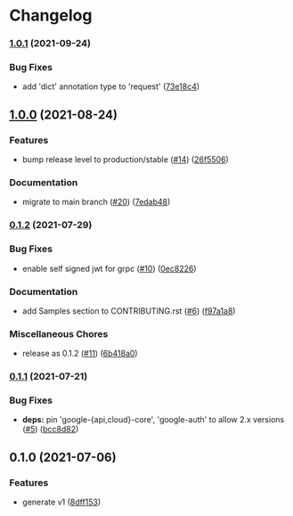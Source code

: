 # Changelog

### [1.0.1](https://www.github.com/googleapis/python-data-fusion/compare/v1.0.0...v1.0.1) (2021-09-24)


### Bug Fixes

* add 'dict' annotation type to 'request' ([73e18c4](https://www.github.com/googleapis/python-data-fusion/commit/73e18c4504ee8f1f86d9122b4fb8db223ee24cff))

## [1.0.0](https://www.github.com/googleapis/python-data-fusion/compare/v0.1.2...v1.0.0) (2021-08-24)


### Features

* bump release level to production/stable ([#14](https://www.github.com/googleapis/python-data-fusion/issues/14)) ([26f5506](https://www.github.com/googleapis/python-data-fusion/commit/26f5506b24453c6764f41637c18c6ceb10a9ba3c))


### Documentation

* migrate to main branch ([#20](https://www.github.com/googleapis/python-data-fusion/issues/20)) ([7edab48](https://www.github.com/googleapis/python-data-fusion/commit/7edab48370aeb6194f864bc2d402b8ffa7761a51))

### [0.1.2](https://www.github.com/googleapis/python-data-fusion/compare/v0.1.1...v0.1.2) (2021-07-29)


### Bug Fixes

* enable self signed jwt for grpc ([#10](https://www.github.com/googleapis/python-data-fusion/issues/10)) ([0ec8226](https://www.github.com/googleapis/python-data-fusion/commit/0ec82261f2c4fab58a2a52ec9d3c49d043598f2c))


### Documentation

* add Samples section to CONTRIBUTING.rst ([#6](https://www.github.com/googleapis/python-data-fusion/issues/6)) ([f97a1a8](https://www.github.com/googleapis/python-data-fusion/commit/f97a1a8e7d7ffdac8cbf7c7364e5b6797f818e4d))


### Miscellaneous Chores

* release as 0.1.2 ([#11](https://www.github.com/googleapis/python-data-fusion/issues/11)) ([6b418a0](https://www.github.com/googleapis/python-data-fusion/commit/6b418a0d333f81771a597e0a554d2bf05b31d962))

### [0.1.1](https://www.github.com/googleapis/python-data-fusion/compare/v0.1.0...v0.1.1) (2021-07-21)


### Bug Fixes

* **deps:** pin 'google-{api,cloud}-core', 'google-auth' to allow 2.x versions ([#5](https://www.github.com/googleapis/python-data-fusion/issues/5)) ([bcc8d82](https://www.github.com/googleapis/python-data-fusion/commit/bcc8d8292b2d474ee504483707d7856af9ecf7e0))

## 0.1.0 (2021-07-06)


### Features

* generate v1 ([8dff153](https://www.github.com/googleapis/python-data-fusion/commit/8dff15325e970ee1fbf09952026c47235f0ed8e7))
